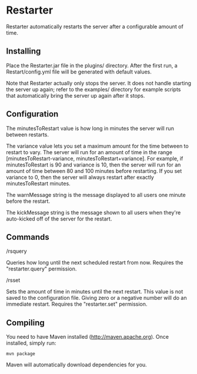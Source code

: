 Restarter
=========

Restarter automatically restarts the server after a configurable
amount of time.

Installing
----------

Place the Restarter.jar file in the plugins/ directory. After the
first run, a Restart/config.yml file will be generated with default
values.

Note that Restarter actually only stops the server. It does not handle
starting the server up again; refer to the examples/ directory for
example scripts that automatically bring the server up again after it
stops.

Configuration
-------------

The minutesToRestart value is how long in minutes the server will run
between restarts.

The variance value lets you set a maximum amount for the time between
to restart to vary. The server will run for an amount of time in the
range [minutesToRestart-variance, minutesToRestart+variance]. For
example, if minutesToRestart is 90 and variance is 10, then the server
will run for an amount of time between 80 and 100 minutes before
restarting. If you set variance to 0, then the server will always
restart after exactly minutesToRestart minutes.

The warnMessage string is the message displayed to all users one
minute before the restart.

The kickMessage string is the message shown to all users when they're
auto-kicked off of the server for the restart.

Commands
--------

/rsquery

Queries how long until the next scheduled restart from now. Requires
the "restarter.query" permission.

/rsset

Sets the amount of time in minutes until the next restart. This value
is not saved to the configuration file. Giving zero or a negative
number will do an immediate restart. Requires the "restarter.set"
permission.

Compiling
---------

You need to have Maven installed (http://maven.apache.org). Once
installed, simply run:

    mvn package
    
Maven will automatically download dependencies for you.
